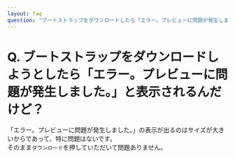 ```yaml
---
layout: faq
question: "ブートストラップをダウンロードしたら「エラー。プレビューに問題が発生しました。」と表示されるんだけど？"
---
```


# Q. ブートストラップをダウンロードしようとしたら「エラー。プレビューに問題が発生しました。」と表示されるんだけど？  
「エラー。プレビューに問題が発生しました。」の表示が出るのはサイズが大きいからであって、特に問題はないです。  
そのまま`ダウンロード`を押していただいて問題ありません。  

